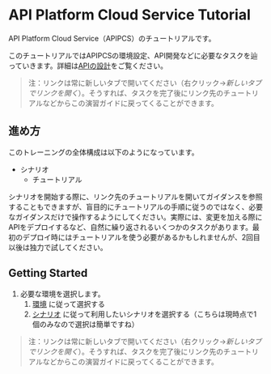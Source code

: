 # API Platform Cloud Service Tutorial

API Platform Cloud Service（APIPCS）のチュートリアルです。

このチュートリアルではAPIPCSの環境設定、API開発などに必要なタスクを辿っていきます。詳細は[APIの設計](./tutorials/design/design_api)をご覧ください。

> 注：リンクは常に新しいタブで開いてください（右クリック→*新しいタブでリンクを開く*）。そうすれば、タスクを完了後にリンク先のチュートリアルなどからこの演習ガイドに戻ってくることができます。

## 進め方

このトレーニングの全体構成は以下のようになっています。

- シナリオ
  - チュートリアル

シナリオを開始する際に、リンク先のチュートリアルを開いてガイダンスを参照することもできますが、盲目的にチュートリアルの手順に従うのではなく、必要なガイダンスだけで操作するようにしてください。実際には、変更を加える際にAPIをデプロイするなど、自然に繰り返されるいくつかのタスクがあります。最初のデプロイ時にはチュートリアルを使う必要があるかもしれませんが、2回目以後は独力で試してください。

## Getting Started

1. 必要な環境を選択します。
    1. [環境](./environments) に従って選択する
    1. [シナリオ](./scenarios) に従って利用したいシナリオを選択する（こちらは現時点で1個のみなので選択は簡単ですね）
  
> 注：リンクは常に新しいタブで開いてください（右クリック→*新しいタブでリンクを開く*）。そうすれば、タスクを完了後にリンク先のチュートリアルなどからこの演習ガイドに戻ってくることができます。
